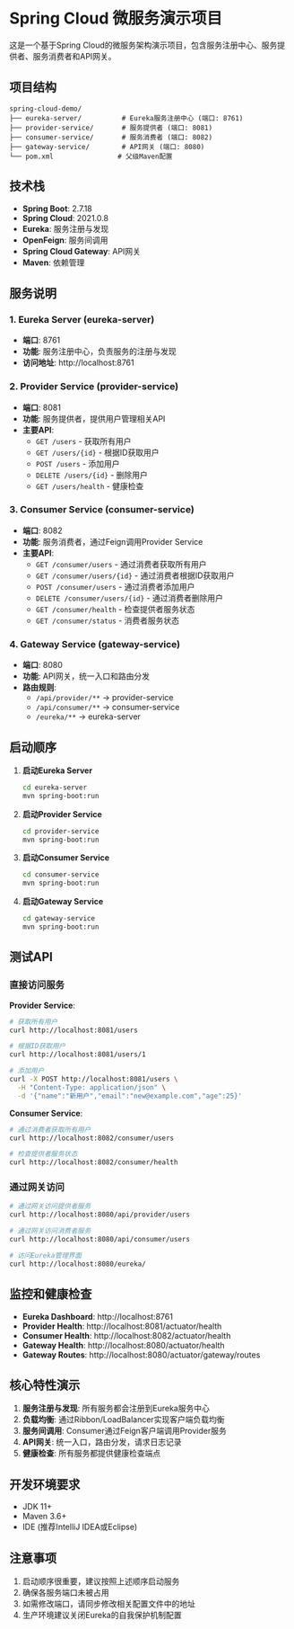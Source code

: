 # Spring Cloud 微服务演示项目

这是一个基于Spring Cloud的微服务架构演示项目，包含服务注册中心、服务提供者、服务消费者和API网关。

## 项目结构

```
spring-cloud-demo/
├── eureka-server/          # Eureka服务注册中心 (端口: 8761)
├── provider-service/       # 服务提供者 (端口: 8081)
├── consumer-service/       # 服务消费者 (端口: 8082)
├── gateway-service/        # API网关 (端口: 8080)
└── pom.xml                # 父级Maven配置
```

## 技术栈

- **Spring Boot**: 2.7.18
- **Spring Cloud**: 2021.0.8
- **Eureka**: 服务注册与发现
- **OpenFeign**: 服务间调用
- **Spring Cloud Gateway**: API网关
- **Maven**: 依赖管理

## 服务说明

### 1. Eureka Server (eureka-server)
- **端口**: 8761
- **功能**: 服务注册中心，负责服务的注册与发现
- **访问地址**: http://localhost:8761

### 2. Provider Service (provider-service)
- **端口**: 8081
- **功能**: 服务提供者，提供用户管理相关API
- **主要API**:
  - `GET /users` - 获取所有用户
  - `GET /users/{id}` - 根据ID获取用户
  - `POST /users` - 添加用户
  - `DELETE /users/{id}` - 删除用户
  - `GET /users/health` - 健康检查

### 3. Consumer Service (consumer-service)
- **端口**: 8082
- **功能**: 服务消费者，通过Feign调用Provider Service
- **主要API**:
  - `GET /consumer/users` - 通过消费者获取所有用户
  - `GET /consumer/users/{id}` - 通过消费者根据ID获取用户
  - `POST /consumer/users` - 通过消费者添加用户
  - `DELETE /consumer/users/{id}` - 通过消费者删除用户
  - `GET /consumer/health` - 检查提供者服务状态
  - `GET /consumer/status` - 消费者服务状态

### 4. Gateway Service (gateway-service)
- **端口**: 8080
- **功能**: API网关，统一入口和路由分发
- **路由规则**:
  - `/api/provider/**` → provider-service
  - `/api/consumer/**` → consumer-service
  - `/eureka/**` → eureka-server

## 启动顺序

1. **启动Eureka Server**
   ```bash
   cd eureka-server
   mvn spring-boot:run
   ```

2. **启动Provider Service**
   ```bash
   cd provider-service
   mvn spring-boot:run
   ```

3. **启动Consumer Service**
   ```bash
   cd consumer-service
   mvn spring-boot:run
   ```

4. **启动Gateway Service**
   ```bash
   cd gateway-service
   mvn spring-boot:run
   ```

## 测试API

### 直接访问服务

**Provider Service**:
```bash
# 获取所有用户
curl http://localhost:8081/users

# 根据ID获取用户
curl http://localhost:8081/users/1

# 添加用户
curl -X POST http://localhost:8081/users \
  -H "Content-Type: application/json" \
  -d '{"name":"新用户","email":"new@example.com","age":25}'
```

**Consumer Service**:
```bash
# 通过消费者获取所有用户
curl http://localhost:8082/consumer/users

# 检查提供者服务状态
curl http://localhost:8082/consumer/health
```

### 通过网关访问

```bash
# 通过网关访问提供者服务
curl http://localhost:8080/api/provider/users

# 通过网关访问消费者服务
curl http://localhost:8080/api/consumer/users

# 访问Eureka管理界面
curl http://localhost:8080/eureka/
```

## 监控和健康检查

- **Eureka Dashboard**: http://localhost:8761
- **Provider Health**: http://localhost:8081/actuator/health
- **Consumer Health**: http://localhost:8082/actuator/health
- **Gateway Health**: http://localhost:8080/actuator/health
- **Gateway Routes**: http://localhost:8080/actuator/gateway/routes

## 核心特性演示

1. **服务注册与发现**: 所有服务都会注册到Eureka服务中心
2. **负载均衡**: 通过Ribbon/LoadBalancer实现客户端负载均衡
3. **服务间调用**: Consumer通过Feign客户端调用Provider服务
4. **API网关**: 统一入口，路由分发，请求日志记录
5. **健康检查**: 所有服务都提供健康检查端点

## 开发环境要求

- JDK 11+
- Maven 3.6+
- IDE (推荐IntelliJ IDEA或Eclipse)

## 注意事项

1. 启动顺序很重要，建议按照上述顺序启动服务
2. 确保各服务端口未被占用
3. 如需修改端口，请同步修改相关配置文件中的地址
4. 生产环境建议关闭Eureka的自我保护机制配置